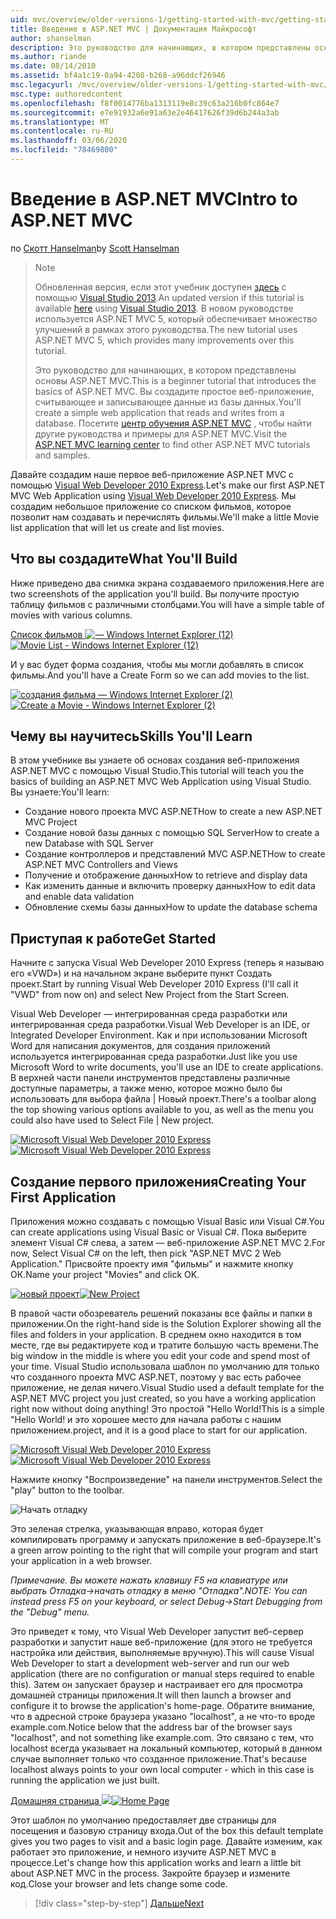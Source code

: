 ```yaml
---
uid: mvc/overview/older-versions-1/getting-started-with-mvc/getting-started-with-mvc-part1
title: Введение в ASP.NET MVC | Документация Майкрософт
author: shanselman
description: Это руководство для начинающих, в котором представлены основы ASP.NET MVC. Создание простого веб-приложения, считывающего и записывающего данные из базы данных.
ms.author: riande
ms.date: 08/14/2010
ms.assetid: bf4a1c19-0a94-4208-b268-a96ddcf26946
msc.legacyurl: /mvc/overview/older-versions-1/getting-started-with-mvc/getting-started-with-mvc-part1
msc.type: authoredcontent
ms.openlocfilehash: f8f0014776ba1313119e8c39c63a216b0fc864e7
ms.sourcegitcommit: e7e91932a6e91a63e2e46417626f39d6b244a3ab
ms.translationtype: MT
ms.contentlocale: ru-RU
ms.lasthandoff: 03/06/2020
ms.locfileid: "78469800"
---
```

# <a name="intro-to-aspnet-mvc"></a><span data-ttu-id="55a34-104">Введение в ASP.NET MVC</span><span class="sxs-lookup"><span data-stu-id="55a34-104">Intro to ASP.NET MVC</span></span>

<span data-ttu-id="55a34-105">по [Скотт Hanselman](https://github.com/shanselman)</span><span class="sxs-lookup"><span data-stu-id="55a34-105">by [Scott Hanselman](https://github.com/shanselman)</span></span>

> > [!NOTE]
> > <span data-ttu-id="55a34-106">Обновленная версия, если этот учебник доступен [здесь](../../getting-started/introduction/getting-started.md) с помощью [Visual Studio 2013](https://my.visualstudio.com/Downloads?q=visual%20studio%202013).</span><span class="sxs-lookup"><span data-stu-id="55a34-106">An updated version if this tutorial is available [here](../../getting-started/introduction/getting-started.md) using [Visual Studio 2013](https://my.visualstudio.com/Downloads?q=visual%20studio%202013).</span></span> <span data-ttu-id="55a34-107">В новом руководстве используется ASP.NET MVC 5, который обеспечивает множество улучшений в рамках этого руководства.</span><span class="sxs-lookup"><span data-stu-id="55a34-107">The new tutorial uses ASP.NET MVC 5, which provides many improvements over this tutorial.</span></span>
>
>
> <span data-ttu-id="55a34-108">Это руководство для начинающих, в котором представлены основы ASP.NET MVC.</span><span class="sxs-lookup"><span data-stu-id="55a34-108">This is a beginner tutorial that introduces the basics of ASP.NET MVC.</span></span> <span data-ttu-id="55a34-109">Вы создадите простое веб-приложение, считывающее и записывающее данные из базы данных.</span><span class="sxs-lookup"><span data-stu-id="55a34-109">You'll create a simple web application that reads and writes from a database.</span></span> <span data-ttu-id="55a34-110">Посетите [центр обучения ASP.NET MVC](../../../index.md) , чтобы найти другие руководства и примеры для ASP.NET MVC.</span><span class="sxs-lookup"><span data-stu-id="55a34-110">Visit the [ASP.NET MVC learning center](../../../index.md) to find other ASP.NET MVC tutorials and samples.</span></span>

<span data-ttu-id="55a34-111">Давайте создадим наше первое веб-приложение ASP.NET MVC с помощью [Visual Web Developer 2010 Express](https://www.microsoft.com/express/Web/).</span><span class="sxs-lookup"><span data-stu-id="55a34-111">Let's make our first ASP.NET MVC Web Application using [Visual Web Developer 2010 Express](https://www.microsoft.com/express/Web/).</span></span> <span data-ttu-id="55a34-112">Мы создадим небольшое приложение со списком фильмов, которое позволит нам создавать и перечислять фильмы.</span><span class="sxs-lookup"><span data-stu-id="55a34-112">We'll make a little Movie list application that will let us create and list movies.</span></span>

## <a name="what-youll-build"></a><span data-ttu-id="55a34-113">Что вы создадите</span><span class="sxs-lookup"><span data-stu-id="55a34-113">What You'll Build</span></span>

<span data-ttu-id="55a34-114">Ниже приведено два снимка экрана создаваемого приложения.</span><span class="sxs-lookup"><span data-stu-id="55a34-114">Here are two screenshots of the application you'll build.</span></span> <span data-ttu-id="55a34-115">Вы получите простую таблицу фильмов с различными столбцами.</span><span class="sxs-lookup"><span data-stu-id="55a34-115">You will have a simple table of movies with various columns.</span></span>

<span data-ttu-id="55a34-116">[Список фильмов ![— Windows Internet Explorer (12)](getting-started-with-mvc-part1/_static/image2.png)](getting-started-with-mvc-part1/_static/image1.png)</span><span class="sxs-lookup"><span data-stu-id="55a34-116">[![Movie List - Windows Internet Explorer (12)](getting-started-with-mvc-part1/_static/image2.png)](getting-started-with-mvc-part1/_static/image1.png)</span></span>

<span data-ttu-id="55a34-117">И у вас будет форма создания, чтобы мы могли добавлять в список фильмы.</span><span class="sxs-lookup"><span data-stu-id="55a34-117">And you'll have a Create Form so we can add movies to the list.</span></span>

<span data-ttu-id="55a34-118">[![создания фильма — Windows Internet Explorer (2)](getting-started-with-mvc-part1/_static/image4.png)](getting-started-with-mvc-part1/_static/image3.png)</span><span class="sxs-lookup"><span data-stu-id="55a34-118">[![Create a Movie - Windows Internet Explorer (2)](getting-started-with-mvc-part1/_static/image4.png)](getting-started-with-mvc-part1/_static/image3.png)</span></span>

## <a name="skills-youll-learn"></a><span data-ttu-id="55a34-119">Чему вы научитесь</span><span class="sxs-lookup"><span data-stu-id="55a34-119">Skills You'll Learn</span></span>

<span data-ttu-id="55a34-120">В этом учебнике вы узнаете об основах создания веб-приложения ASP.NET MVC с помощью Visual Studio.</span><span class="sxs-lookup"><span data-stu-id="55a34-120">This tutorial will teach you the basics of building an ASP.NET MVC Web Application using Visual Studio.</span></span> <span data-ttu-id="55a34-121">Вы узнаете:</span><span class="sxs-lookup"><span data-stu-id="55a34-121">You'll learn:</span></span>

- <span data-ttu-id="55a34-122">Создание нового проекта MVC ASP.NET</span><span class="sxs-lookup"><span data-stu-id="55a34-122">How to create a new ASP.NET MVC Project</span></span>
- <span data-ttu-id="55a34-123">Создание новой базы данных с помощью SQL Server</span><span class="sxs-lookup"><span data-stu-id="55a34-123">How to create a new Database with SQL Server</span></span>
- <span data-ttu-id="55a34-124">Создание контроллеров и представлений MVC ASP.NET</span><span class="sxs-lookup"><span data-stu-id="55a34-124">How to create ASP.NET MVC Controllers and Views</span></span>
- <span data-ttu-id="55a34-125">Получение и отображение данных</span><span class="sxs-lookup"><span data-stu-id="55a34-125">How to retrieve and display data</span></span>
- <span data-ttu-id="55a34-126">Как изменить данные и включить проверку данных</span><span class="sxs-lookup"><span data-stu-id="55a34-126">How to edit data and enable data validation</span></span>
- <span data-ttu-id="55a34-127">Обновление схемы базы данных</span><span class="sxs-lookup"><span data-stu-id="55a34-127">How to update the database schema</span></span>

## <a name="get-started"></a><span data-ttu-id="55a34-128">Приступая к работе</span><span class="sxs-lookup"><span data-stu-id="55a34-128">Get Started</span></span>

<span data-ttu-id="55a34-129">Начните с запуска Visual Web Developer 2010 Express (теперь я называю его «VWD») и на начальном экране выберите пункт Создать проект.</span><span class="sxs-lookup"><span data-stu-id="55a34-129">Start by running Visual Web Developer 2010 Express (I'll call it "VWD" from now on) and select New Project from the Start Screen.</span></span>

<span data-ttu-id="55a34-130">Visual Web Developer — интегрированная среда разработки или интегрированная среда разработки.</span><span class="sxs-lookup"><span data-stu-id="55a34-130">Visual Web Developer is an IDE, or Integrated Developer Environment.</span></span> <span data-ttu-id="55a34-131">Как и при использовании Microsoft Word для написания документов, для создания приложений используется интегрированная среда разработки.</span><span class="sxs-lookup"><span data-stu-id="55a34-131">Just like you use Microsoft Word to write documents, you'll use an IDE to create applications.</span></span> <span data-ttu-id="55a34-132">В верхней части панели инструментов представлены различные доступные параметры, а также меню, которое можно было бы использовать для выбора файла | Новый проект.</span><span class="sxs-lookup"><span data-stu-id="55a34-132">There's a toolbar along the top showing various options available to you, as well as the menu you could also have used to Select File | New project.</span></span>

<span data-ttu-id="55a34-133">[![Microsoft Visual Web Developer 2010 Express](getting-started-with-mvc-part1/_static/image6.png)](getting-started-with-mvc-part1/_static/image5.png)</span><span class="sxs-lookup"><span data-stu-id="55a34-133">[![Microsoft Visual Web Developer 2010 Express](getting-started-with-mvc-part1/_static/image6.png)](getting-started-with-mvc-part1/_static/image5.png)</span></span>

## <a name="creating-your-first-application"></a><span data-ttu-id="55a34-134">Создание первого приложения</span><span class="sxs-lookup"><span data-stu-id="55a34-134">Creating Your First Application</span></span>

<span data-ttu-id="55a34-135">Приложения можно создавать с помощью Visual Basic или Visual C#.</span><span class="sxs-lookup"><span data-stu-id="55a34-135">You can create applications using Visual Basic or Visual C#.</span></span> <span data-ttu-id="55a34-136">Пока выберите элемент Visual C# слева, а затем — веб-приложение ASP.NET MVC 2.</span><span class="sxs-lookup"><span data-stu-id="55a34-136">For now, Select Visual C# on the left, then pick "ASP.NET MVC 2 Web Application."</span></span> <span data-ttu-id="55a34-137">Присвойте проекту имя "фильмы" и нажмите кнопку ОК.</span><span class="sxs-lookup"><span data-stu-id="55a34-137">Name your project "Movies" and click OK.</span></span>

<span data-ttu-id="55a34-138">[![новый проект](getting-started-with-mvc-part1/_static/image8.png)](getting-started-with-mvc-part1/_static/image7.png)</span><span class="sxs-lookup"><span data-stu-id="55a34-138">[![New Project](getting-started-with-mvc-part1/_static/image8.png)](getting-started-with-mvc-part1/_static/image7.png)</span></span>

<span data-ttu-id="55a34-139">В правой части обозреватель решений показаны все файлы и папки в приложении.</span><span class="sxs-lookup"><span data-stu-id="55a34-139">On the right-hand side is the Solution Explorer showing all the files and folders in your application.</span></span> <span data-ttu-id="55a34-140">В среднем окно находится в том месте, где вы редактируете код и тратите большую часть времени.</span><span class="sxs-lookup"><span data-stu-id="55a34-140">The big window in the middle is where you edit your code and spend most of your time.</span></span> <span data-ttu-id="55a34-141">Visual Studio использовала шаблон по умолчанию для только что созданного проекта MVC ASP.NET, поэтому у вас есть рабочее приложение, не делая ничего.</span><span class="sxs-lookup"><span data-stu-id="55a34-141">Visual Studio used a default template for the ASP.NET MVC project you just created, so you have a working application right now without doing anything!</span></span> <span data-ttu-id="55a34-142">Это простой "Hello World!</span><span class="sxs-lookup"><span data-stu-id="55a34-142">This is a simple "Hello World!</span></span> <span data-ttu-id="55a34-143">и это хорошее место для начала работы с нашим приложением.</span><span class="sxs-lookup"><span data-stu-id="55a34-143">project, and it is a good place to start for our application.</span></span>

<span data-ttu-id="55a34-144">[![Microsoft Visual Web Developer 2010 Express](getting-started-with-mvc-part1/_static/image10.png)](getting-started-with-mvc-part1/_static/image9.png)</span><span class="sxs-lookup"><span data-stu-id="55a34-144">[![Microsoft Visual Web Developer 2010 Express](getting-started-with-mvc-part1/_static/image10.png)](getting-started-with-mvc-part1/_static/image9.png)</span></span>

<span data-ttu-id="55a34-145">Нажмите кнопку "Воспроизведение" на панели инструментов.</span><span class="sxs-lookup"><span data-stu-id="55a34-145">Select the "play" button to the toolbar.</span></span>

![Начать отладку](getting-started-with-mvc-part1/_static/image11.png)

<span data-ttu-id="55a34-147">Это зеленая стрелка, указывающая вправо, которая будет компилировать программу и запускать приложение в веб-браузере.</span><span class="sxs-lookup"><span data-stu-id="55a34-147">It's a green arrow pointing to the right that will compile your program and start your application in a web browser.</span></span>

<span data-ttu-id="55a34-148">*Примечание. Вы можете нажать клавишу F5 на клавиатуре или выбрать Отладка-&gt;начать отладку в меню "Отладка".*</span><span class="sxs-lookup"><span data-stu-id="55a34-148">*NOTE: You can instead press F5 on your keyboard, or select Debug-&gt;Start Debugging from the "Debug" menu.*</span></span>

<span data-ttu-id="55a34-149">Это приведет к тому, что Visual Web Developer запустит веб-сервер разработки и запустит наше веб-приложение (для этого не требуется настройка или действия, выполняемые вручную).</span><span class="sxs-lookup"><span data-stu-id="55a34-149">This will cause Visual Web Developer to start a development web-server and run our web application (there are no configuration or manual steps required to enable this).</span></span> <span data-ttu-id="55a34-150">Затем он запускает браузер и настраивает его для просмотра домашней страницы приложения.</span><span class="sxs-lookup"><span data-stu-id="55a34-150">It will then launch a browser and configure it to browse the application's home-page.</span></span> <span data-ttu-id="55a34-151">Обратите внимание, что в адресной строке браузера указано "localhost", а не что-то вроде example.com.</span><span class="sxs-lookup"><span data-stu-id="55a34-151">Notice below that the address bar of the browser says "localhost", and not something like example.com.</span></span> <span data-ttu-id="55a34-152">Это связано с тем, что localhost всегда указывает на локальный компьютер, который в данном случае выполняет только что созданное приложение.</span><span class="sxs-lookup"><span data-stu-id="55a34-152">That's because localhost always points to your own local computer - which in this case is running the application we just built.</span></span>

<span data-ttu-id="55a34-153">[Домашняя страница ![](getting-started-with-mvc-part1/_static/image13.png)](getting-started-with-mvc-part1/_static/image12.png)</span><span class="sxs-lookup"><span data-stu-id="55a34-153">[![Home Page](getting-started-with-mvc-part1/_static/image13.png)](getting-started-with-mvc-part1/_static/image12.png)</span></span>

<span data-ttu-id="55a34-154">Этот шаблон по умолчанию предоставляет две страницы для посещения и базовую страницу входа.</span><span class="sxs-lookup"><span data-stu-id="55a34-154">Out of the box this default template gives you two pages to visit and a basic login page.</span></span> <span data-ttu-id="55a34-155">Давайте изменим, как работает это приложение, и немного изучите ASP.NET MVC в процессе.</span><span class="sxs-lookup"><span data-stu-id="55a34-155">Let's change how this application works and learn a little bit about ASP.NET MVC in the process.</span></span> <span data-ttu-id="55a34-156">Закройте браузер и измените код.</span><span class="sxs-lookup"><span data-stu-id="55a34-156">Close your browser and lets change some code.</span></span>

> [!div class="step-by-step"]
> [<span data-ttu-id="55a34-157">Дальше</span><span class="sxs-lookup"><span data-stu-id="55a34-157">Next</span></span>](getting-started-with-mvc-part2.md)
